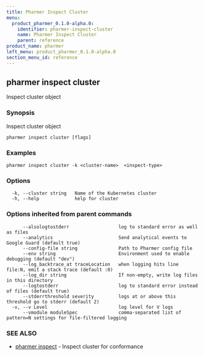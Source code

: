 ```yaml
---
title: Pharmer Inspect Cluster
menu:
  product_pharmer_0.1.0-alpha.0:
    identifier: pharmer-inspect-cluster
    name: Pharmer Inspect Cluster
    parent: reference
product_name: pharmer
left_menu: product_pharmer_0.1.0-alpha.0
section_menu_id: reference
---
```

## pharmer inspect cluster

Inspect cluster object

### Synopsis


Inspect cluster object

```
pharmer inspect cluster [flags]
```

### Examples

```
pharmer inspect cluster -k <cluster-name>  <inspect-type>
```

### Options

```
  -k, --cluster string   Name of the Kubernetes cluster
  -h, --help             help for cluster
```

### Options inherited from parent commands

```
      --alsologtostderr                  log to standard error as well as files
      --analytics                        Send analytical events to Google Guard (default true)
      --config-file string               Path to Pharmer config file
      --env string                       Environment used to enable debugging (default "dev")
      --log_backtrace_at traceLocation   when logging hits line file:N, emit a stack trace (default :0)
      --log_dir string                   If non-empty, write log files in this directory
      --logtostderr                      log to standard error instead of files (default true)
      --stderrthreshold severity         logs at or above this threshold go to stderr (default 2)
  -v, --v Level                          log level for V logs
      --vmodule moduleSpec               comma-separated list of pattern=N settings for file-filtered logging
```

### SEE ALSO
* [pharmer inspect](/docs/reference/pharmer_inspect.md)	 - Inspect cluster for conformance

